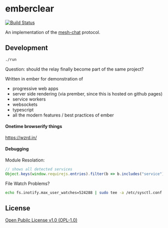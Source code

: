 # emberclear
[![Build Status](https://travis-ci.com/NullVoxPopuli/emberclear.svg?branch=master)](https://travis-ci.com/NullVoxPopuli/emberclear)

An implementation of the [mesh-chat](https://github.com/neuravion/mesh-chat) protocol.

## Development

```bash
./run
```

Question: should the relay finally become part of the same project?

Written in ember for demonstration of
 - progressive web apps
 - server side rendering (via prember, since this is hosted on github pages)
 - service workers
 - websockets
 - typescript
 - all the modern features / best practices of ember


#### Onetime browserify things

https://wzrd.in/

#### Debugging

Module Resolation:
```js
// shows all detected services
Object.keys(window.requirejs.entries).filter(b => b.includes("service"))
```

File Watch Problems?
```bash
echo fs.inotify.max_user_watches=524288 | sudo tee -a /etc/sysctl.conf && sudo sysctl -p
```



## License

[Open Pubilc License v1.0 (OPL-1.0)](https://tldrlegal.com/license/open-public-license-v1.0-(opl-1.0))
